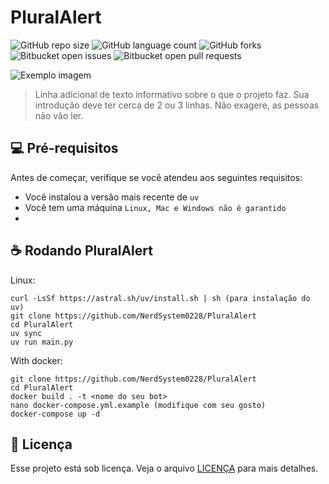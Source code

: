 # PluralAlert

![GitHub repo size](https://img.shields.io/github/repo-size/iuricode/README-template?style=for-the-badge)
![GitHub language count](https://img.shields.io/github/languages/count/iuricode/README-template?style=for-the-badge)
![GitHub forks](https://img.shields.io/github/forks/iuricode/README-template?style=for-the-badge)
![Bitbucket open issues](https://img.shields.io/bitbucket/issues/iuricode/README-template?style=for-the-badge)
![Bitbucket open pull requests](https://img.shields.io/bitbucket/pr-raw/iuricode/README-template?style=for-the-badge)

<img src="imagem.png" alt="Exemplo imagem">

> Linha adicional de texto informativo sobre o que o projeto faz. Sua introdução deve ter cerca de 2 ou 3 linhas. Não exagere, as pessoas não vão ler.

## 💻 Pré-requisitos

Antes de começar, verifique se você atendeu aos seguintes requisitos:

- Você instalou a versão mais recente de `uv`
- Você tem uma máquina `Linux, Mac e Windows não é garantido`
- 
## ☕ Rodando PluralAlert

Linux: 
```
curl -LsSf https://astral.sh/uv/install.sh | sh (para instalação do uv)
git clone https://github.com/NerdSystem0228/PluralAlert
cd PluralAlert
uv sync
uv run main.py
```

With docker:
```
git clone https://github.com/NerdSystem0228/PluralAlert
cd PluralAlert
docker build . -t <nome do seu bot>
nano docker-compose.yml.example (modifique com seu gosto)
docker-compose up -d
```

## 📝 Licença

Esse projeto está sob licença. Veja o arquivo [LICENÇA](LICENSE.md) para mais detalhes.
